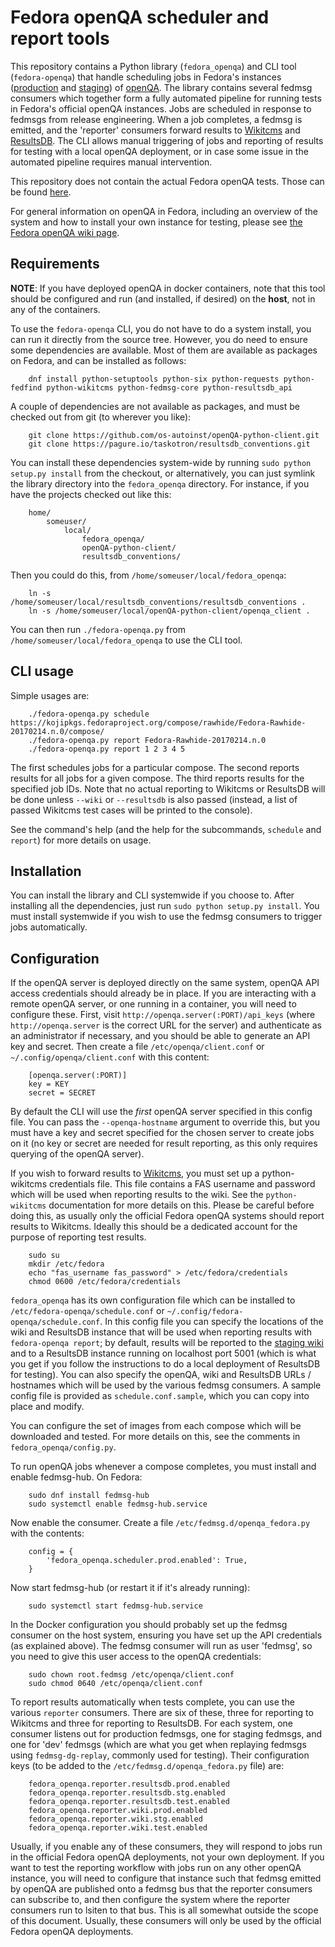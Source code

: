 Fedora openQA scheduler and report tools
========================================

This repository contains a Python library (`fedora_openqa`) and CLI tool (`fedora-openqa`) that handle scheduling jobs in Fedora's instances ([production](https://openqa.fedoraproject.org) and [staging](https://openqa.stg.fedoraproject.org)) of [openQA](http://open.qa/). The library contains several fedmsg consumers which together form a fully automated pipeline for running tests in Fedora's official openQA instances. Jobs are scheduled in response to fedmsgs from release engineering. When a job completes, a fedmsg is emitted, and the 'reporter' consumers forward results to [Wikitcms](https://fedoraproject.org/wiki/Wikitcms) and [ResultsDB](https://fedoraproject.org/wiki/ResultsDB). The CLI allows manual triggering of jobs and reporting of results for testing with a local openQA deployment, or in case some issue in the automated pipeline requires manual intervention.

This repository does not contain the actual Fedora openQA tests. Those can be found [here](https://pagure.io/fedora-qa/os-autoinst-distri-fedora).

For general information on openQA in Fedora, including an overview of the system and how to install your own instance for testing, please see [the Fedora openQA wiki page](https://fedoraproject.org/wiki/openQA).

Requirements
------------

**NOTE**: If you have deployed openQA in docker containers, note that this tool should be configured and run (and installed, if desired) on the **host**, not in any of the containers.

To use the `fedora-openqa` CLI, you do not have to do a system install, you can run it directly from the source tree. However, you do need to ensure some dependencies are available. Most of them are available as packages on Fedora, and can be installed as follows:

        dnf install python-setuptools python-six python-requests python-fedfind python-wikitcms python-fedmsg-core python-resultsdb_api

A couple of dependencies are not available as packages, and must be checked out from git (to wherever you like):

        git clone https://github.com/os-autoinst/openQA-python-client.git
        git clone https://pagure.io/taskotron/resultsdb_conventions.git

You can install these dependencies system-wide by running `sudo python setup.py install` from the checkout, or alternatively, you can just symlink the library directory into the `fedora_openqa` directory. For instance, if you have the projects checked out like this:

        home/
            someuser/
                local/
                    fedora_openqa/
                    openQA-python-client/
                    resultsdb_conventions/

Then you could do this, from `/home/someuser/local/fedora_openqa`:

        ln -s /home/someuser/local/resultsdb_conventions/resultsdb_conventions .
        ln -s /home/someuser/local/openQA-python-client/openqa_client .

You can then run `./fedora-openqa.py` from `/home/someuser/local/fedora_openqa` to use the CLI tool.

CLI usage
---------

Simple usages are:

        ./fedora-openqa.py schedule https://kojipkgs.fedoraproject.org/compose/rawhide/Fedora-Rawhide-20170214.n.0/compose/
        ./fedora-openqa.py report Fedora-Rawhide-20170214.n.0
        ./fedora-openqa.py report 1 2 3 4 5

The first schedules jobs for a particular compose. The second reports results for all jobs for a given compose. The third reports results for the specified job IDs. Note that no actual reporting to Wikitcms or ResultsDB will be done unless `--wiki` or `--resultsdb` is also passed (instead, a list of passed Wikitcms test cases will be printed to the console).

See the command's help (and the help for the subcommands, `schedule` and `report`) for more details on usage.

Installation
------------

You can install the library and CLI systemwide if you choose to. After installing all the dependencies, just run `sudo python setup.py install`. You must install systemwide if you wish to use the fedmsg consumers to trigger jobs automatically.

Configuration
-------------

If the openQA server is deployed directly on the same system, openQA API access credentials should already be in place. If you are interacting with a remote openQA server, or one running in a container, you will need to configure these. First, visit `http://openqa.server(:PORT)/api_keys` (where `http://openqa.server` is the correct URL for the server) and authenticate as an administrator if necessary, and you should be able to generate an API key and secret. Then create a file `/etc/openqa/client.conf` or `~/.config/openqa/client.conf` with this content:

        [openqa.server(:PORT)]
        key = KEY
        secret = SECRET

By default the CLI will use the *first* openQA server specified in this config file. You can pass the `--openqa-hostname` argument to override this, but you must have a key and secret specified for the chosen server to create jobs on it (no key or secret are needed for result reporting, as this only requires querying of the openQA server).

If you wish to forward results to [Wikitcms](https://fedoraproject.org/wiki/Wikitcms), you must set up a python-wikitcms credentials file. This file contains a FAS username and password which will be used when reporting results to the wiki. See the `python-wikitcms` documentation for more details on this. Please be careful before doing this, as usually only the official Fedora openQA systems should report results to Wikitcms. Ideally this should be a dedicated account for the purpose of reporting test results.

        sudo su
        mkdir /etc/fedora
        echo "fas_username fas_password" > /etc/fedora/credentials
        chmod 0600 /etc/fedora/credentials

`fedora_openqa` has its own configuration file which can be installed to `/etc/fedora-openqa/schedule.conf` or `~/.config/fedora-openqa/schedule.conf`. In this config file you can specify the locations of the wiki and ResultsDB instance that will be used when reporting results with `fedora-openqa report`; by default, results will be reported to the [staging wiki](https://stg.fedoraproject.org/wiki/) and to a ResultsDB instance running on localhost port 5001 (which is what you get if you follow the instructions to do a local deployment of ResultsDB for testing). You can also specify the openQA, wiki and ResultsDB URLs / hostnames which will be used by the various fedmsg consumers. A sample config file is provided as `schedule.conf.sample`, which you can copy into place and modify.

You can configure the set of images from each compose which will be downloaded and tested. For more details on this, see the comments in `fedora_openqa/config.py`.

To run openQA jobs whenever a compose completes, you must install and enable fedmsg-hub. On Fedora:

        sudo dnf install fedmsg-hub
        sudo systemctl enable fedmsg-hub.service

Now enable the consumer. Create a file `/etc/fedmsg.d/openqa_fedora.py` with the contents:

        config = {
            'fedora_openqa.scheduler.prod.enabled': True,
        }

Now start fedmsg-hub (or restart it if it's already running):

        sudo systemctl start fedmsg-hub.service

In the Docker configuration you should probably set up the fedmsg consumer on the host system, ensuring you have set up the API credentials (as explained above). The fedmsg consumer will run as user 'fedmsg', so you need to give this user access to the openQA credentials:

        sudo chown root.fedmsg /etc/openqa/client.conf
        sudo chmod 0640 /etc/openqa/client.conf

To report results automatically when tests complete, you can use the various `reporter` consumers. There are six of these, three for reporting to Wikitcms and three for reporting to ResultsDB. For each system, one consumer listens out for production fedmsgs, one for staging fedmsgs, and one for 'dev' fedmsgs (which are what you get when replaying fedmsgs using `fedmsg-dg-replay`, commonly used for testing). Their configuration keys (to be added to the `/etc/fedmsg.d/openqa_fedora.py` file) are:

        fedora_openqa.reporter.resultsdb.prod.enabled
        fedora_openqa.reporter.resultsdb.stg.enabled
        fedora_openqa.reporter.resultsdb.test.enabled
        fedora_openqa.reporter.wiki.prod.enabled
        fedora_openqa.reporter.wiki.stg.enabled
        fedora_openqa.reporter.wiki.test.enabled

Usually, if you enable any of these consumers, they will respond to jobs run in the official Fedora openQA deployments, not your own deployment. If you want to test the reporting workflow with jobs run on any other openQA instance, you will need to configure that instance such that fedmsg emitted by openQA are published onto a fedmsg bus that the reporter consumers can subscribe to, and then configure the system where the reporter consumers run to lsiten to that bus. This is all somewhat outside the scope of this document. Usually, these consumers will only be used by the official Fedora openQA deployments.
